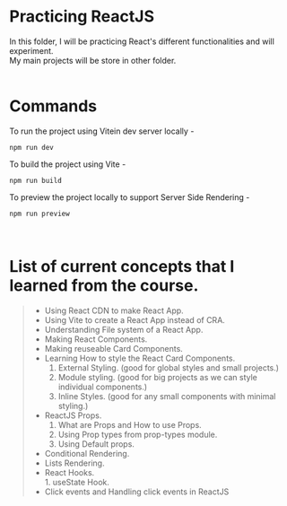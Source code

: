 # Practicing ReactJS  

In this folder, I will be practicing React's different functionalities and will experiment.  
My main projects will be store in other folder.  
<br>
# Commands  
To run the project using Vitein dev server locally -  
``` 
npm run dev
```
To build the project using Vite -
``` 
npm run build 
```

To preview the project locally to support Server Side Rendering -
```
npm run preview
```  
<br>

# List of current concepts that I learned from the course.
> - Using React CDN to make React App.
> - Using Vite to create a React App instead of CRA.
> - Understanding File system of a React App.
> - Making React Components.
> - Making reuseable Card Components.
> - Learning How to style the React Card Components.
>   1. External Styling. (good for global styles and small projects.)
>   1. Module styling. (good for big projects as we can style individual components.)
>   1. Inline Styles. (good for any small components with minimal styling.)
> - ReactJS Props.
>   1. What are Props and How to use Props.
>   1. Using Prop types from prop-types module.
>   1. Using Default props.
> - Conditional Rendering.
> - Lists Rendering.
> - React Hooks.  
>       1. useState Hook.
> - Click events and Handling click events in ReactJS
